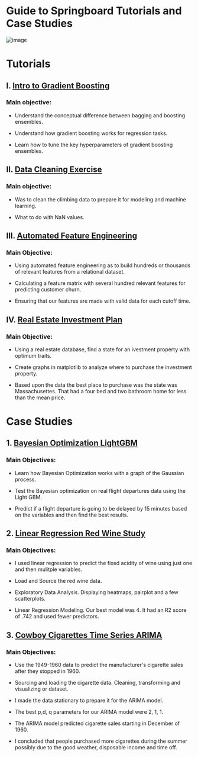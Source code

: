 # Guide to Springboard Tutorials and Case Studies

![image](https://user-images.githubusercontent.com/86930309/233186316-14d6a5d3-ac53-4225-896d-691c50f22848.png)

# Tutorials

## I. [Intro to Gradient Boosting](https://github.com/GHASS19/Intro_to_Gradient_Boosting)

### Main objective:

 - Understand the conceptual difference between bagging and boosting ensembles.

- Understand how gradient boosting works for regression tasks.

- Learn how to tune the key hyperparameters of gradient boosting ensembles.

## II. [Data Cleaning Exercise](https://github.com/GHASS19/Data_Cleaning_Exercise)

 ### Main objective:
 
- Was to clean the  climbing data to prepare it for modeling and machine learning.

- What to do with NaN values.

## III. [Automated Feature Engineering](https://github.com/GHASS19/Feature_Engineering)

### Main Objective:

- Using automated feature engineering as to build hundreds or thousands of relevant features from a relational dataset.

- Calculating a feature matrix with several hundred relevant features for predicting customer churn.

- Ensuring that our features are made with valid data for each cutoff time.

## IV. [Real Estate Investment Plan](https://github.com/GHASS19/Real_Estate_Investment_Plan)

### Main Objective:

- Using a real estate database, find a state for an ivestment property with optimum traits.

- Create graphs in matplotlib to analyze where to purchase the investment property.

- Based upon the data the best place to purchase was the state was Massachusettes. That had a four bed and two bathroom home for less than the mean price.

# Case Studies

## 1. [Bayesian Optimization LightGBM](https://github.com/GHASS19/Bayesian_Optimization_LightGBM_Case_Study)

### Main Objectives:

- Learn how Bayesian Optimization works with a graph of the Gaussian process.

- Test the Bayesian optimization on real flight departures data using the Light GBM.

- Predict if a flight departure is going to be delayed by 15 minutes based on the variables and then find the best results.

## 2. [Linear Regression Red Wine Study](https://github.com/GHASS19/Linear-Regression-Case-Study-of-the-Red-Wine-Dataset)

### Main Objectives:

-  I used linear regression to predict the fixed acidity of wine using just one and then mulitple variables.

- Load and Source the red wine data.

- Exploratory Data Analysis. Displaying heatmaps, pairplot and a few scatterplots.

- Linear Regression Modeling. Our best model was 4. It had an R2 score of .742 and used fewer predictors. 

## 3. [Cowboy Cigarettes Time Series ARIMA](https://github.com/GHASS19/Cowboy_Cigarettes_Time_Series_Case_Study)

### Main Objectives:

- Use the 1949-1960 data to predict the manufacturer's cigarette sales after they stopped in 1960.

- Sourcing and loading the cigarette data. Cleaning, transforming and visualizing or dataset.

- I made the data stationary to prepare it for the ARIMA model. 

- The best p,d, q parameters for our ARIMA model were 2, 1, 1.

- The ARIMA model predicted cigarette sales starting in December of 1960. 

- I concluded that people purchased more cigarettes during the summer possibly due to the good weather, disposable income and time off.
